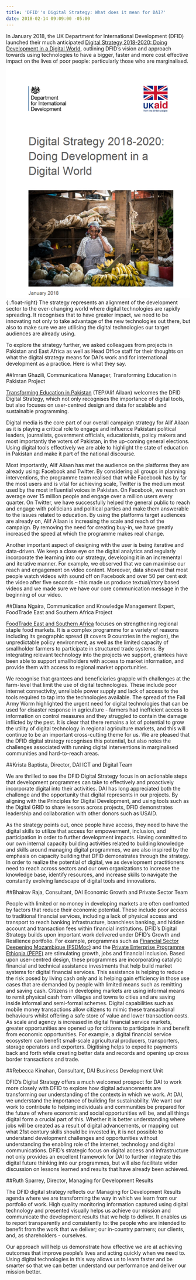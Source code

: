 ```yaml
---
title: 'DFID''s Digital Strategy: What does it mean for DAI?'
date: 2018-02-14 09:09:00 -05:00
---
```


In January 2018, the UK Department for International Development (DFID) launched their much anticipated [Digital Strategy 2018-2020: Doing Development in a Digital World](https://www.gov.uk/government/publications/dfid-digital-strategy-2018-to-2020-doing-development-in-a-digital-world), outlining DFID’s vision and approach towards using technologies to have a bigger, faster and more cost effective impact on the lives of poor people: particularly those who are marginalised. 
![dfid.png](/uploads/dfid.png){:.float-right}
The strategy represents an alignment of the development sector to the ever-changing world where digital technologies are rapidly spreading. It recognises that to have greater impact, we need to be innovating not only to take advantage of the new technologies out there, but also to make sure we are utilising the digital technologies our target audiences are already using.
<!--more-->

To explore the strategy further, we asked colleagues from projects in Pakistan and East Africa as well as Head Office staff for their thoughts on what the digital strategy means for DAI’s work and for international development as a practice.  Here is what they say.

##Imran Ghazili, Communications Manager, Transforming Education in Pakistan Project

[Transforming Education in Pakistan](http://www.alifailaan.pk/) (TEP/Alif Ailaan) welcomes the DFID Digital Strategy, which not only recognises the importance of digital tools, but also focuses on user-centred design and data for scalable and sustainable programming.

Digital media is the core part of our overall campaign strategy for Alif Ailaan as it is playing a critical role to engage and influence Pakistani political leaders, journalists, government officials, educationists, policy makers and most importantly the voters of Pakistan, in the up-coming general elections. Using digital tools effectively we are able to highlight the state of education in Pakistan and make it part of the national discourse. 

Most importantly, Alif Ailaan has met the audience on the platforms they are already using: Facebook and Twitter. By considering all groups in planning interventions, the programme team realised that while Facebook has by far the most users and is vital for achieving scale, Twitter is the medium most used by the most influential voices in Pakistan. On Facebook, we reach on average over 15 million people and engage over a million users every quarter. On Twitter, we have successfully helped the general public to reach and engage with politicians and political parties and make them answerable to the issues related to education. By using the platforms target audiences are already on, Alif Ailaan is increasing the scale and reach of the campaign.  By removing the need for creating buy-in, we have greatly increased the speed at which the programme makes real change.

Another important aspect of designing with the user is being iterative and data-driven. We keep a close eye on the digital analytics and regularly incorporate the learning into our strategy, developing it in an incremental and iterative manner. For example, we observed that we can maximise our reach and engagement on video content. Moreover, data showed that most people watch videos with sound off on Facebook and over 50 per cent exit the video after five seconds – this made us produce textual/story based videos and we made sure we have our core communication message in the beginning of our video.

##Diana Ngaira, Communication and Knowledge Management Expert, FoodTrade East and Southern Africa Project 

[FoodTrade East and Southern Africa](http://foodtradeesa.com/) focuses on strengthening regional staple food markets. It is a complex programme for a variety of reasons including its geographic spread (it covers 9 countries in the region), the unpredictable policy environment, as well as the limited capacity of smallholder farmers to participate in structured trade systems. By integrating relevant technology into the projects we support, grantees have been able to support smallholders with access to market information, and provide them with access to regional market opportunities.

We recognise that grantees and beneficiaries grapple with challenges at the farm-level that limit the use of digital technologies. These include poor internet connectivity, unreliable power supply and lack of access to the tools required to tap into the technologies available. The spread of the Fall Army Worm highlighted the urgent need for digital technologies that can be used for disaster response in agriculture - farmers had inefficient access to information on control measures and they struggled to contain the damage inflicted by the pest. It is clear that there remains a lot of potential to grow the utility of digital technology in regional agriculture markets, and this will continue to be an important cross-cutting theme for us. We are pleased that the DFID digital strategy recognises this potential, but also notes the challenges associated with running digital interventions in marginalised communities and hard-to-reach areas.

##Krista Baptista, Director, DAI ICT and Digital Team 

We are thrilled to see the DFID Digital Strategy focus in on actionable steps that development programmes can take to effectively and proactively incorporate digital into their activities.  DAI has long appreciated both the challenge and the opportunity that digital represents in our projects.  By aligning with the Principles for Digital Development, and using tools such as the Digital GRID to share lessons across projects, DFID demonstrates leadership and collaboration with other donors such as USAID.  

As the strategy points out, once people have access, they need to have the digital skills to utilize that access for empowerment, inclusion, and participation in order to further development impacts.  Having committed to our own internal capacity building activities related to building knowledge and skills around managing digital programmes, we are also inspired by the emphasis on capacity building that DFID demonstrates through the strategy.  In order to realize the potential of digital, we as development practitioners need to reach across sectors and our own organizations to increase the knowledge base, identify resources, and increase skills to navigate the constantly evolving landscape of digital tools and innovations.  

##Bhairav Raja, Consultant, DAI Economic Growth and Private Sector Team

People with limited or no money in developing markets are often confronted by factors that reduce their economic potential. These include poor access to traditional financial services, including a lack of physical access and transport to reach banking infrastructure, branchless banking, and hidden account and transaction fees within financial institutions. DFID’s Digital Strategy builds upon important work delivered under DFID’s Growth and Resilience portfolio. For example, programmes such as [Financial Sector Deepening Mozambique (FSDMoç)](http://fsdmoc.com/) and the [Private Enterprise Programme Ethiopia (PEPE)](https://www.dai.com/our-work/projects/ethiopia-private-enterprise-programme-ethiopia-pepe) are stimulating growth, jobs and financial inclusion. Based upon user-centred design, these programmes are incorporating catalytic financial and technical assistance investments that help build market systems for digital financial services. This assistance is helping to reduce the risk posed by living cash only and is helping gain efficiency in those use cases that are demanded by people with limited means such as remitting and saving cash. Citizens in developing markets are using informal means to remit physical cash from villages and towns to cities and are saving inside informal and semi-formal schemes. Digital capabilities such as mobile money transactions allow citizens to mimic these transactional behaviours whilst offering a safe store of value and lower transaction costs. As scale and agency is increased in digital financial service markets, greater opportunities are opened up for citizens to participate in and benefit from economic opportunities. For example, a digital financial service ecosystem can benefit small-scale agricultural producers, transporters, storage operators and exporters. Digitising helps to expedite payments back and forth while creating better data and records and opening up cross border transactions and trade. 

##Rebecca Kinahan, Consultant, DAI Business Development Unit

DFID’s Digital Strategy offers a much welcomed prospect for DAI to work more closely with DFID to explore how digital advancements are transforming our understanding of the contexts in which we work. At DAI, we understand the importance of building for sustainability. We want our work to contribute to helping individuals and communities be prepared for the future of where economic and social opportunities will be, and all things digital form a crucial part of this. Whether it is better understanding where jobs will be created as a result of digital advancements, or mapping out what 21st century skills should be invested in, it is not possible to understand development challenges and opportunities without understanding the enabling role of the internet, technology and digital communications. DFID’s strategic focus on digital access and infrastructure not only provides an excellent framework for DAI to further integrate this digital future thinking into our programmes, but will also facilitate wider discussion on lessons learned and results that have already been achieved.

##Ruth Sparrey, Director, Managing for Development Results

The DFID digital strategy reflects our Managing for Development Results agenda where we are transforming the way in which we learn from our portfolio of work.  High quality monitoring information captured using digital technology and presented visually helps us achieve our mission and communicate the development results that we help to deliver. It enables us to report transparently and consistently to: the people who are intended to benefit from the work that we deliver; our in-country partners; our clients, and, as shareholders - ourselves.

Our approach will help us demonstrate how effective we are at achieving outcomes that improve people’s lives and acting quickly when we need to. Using digital technologies in this way allows us to learn faster and be smarter so that we can better understand our performance and deliver our mission better.
